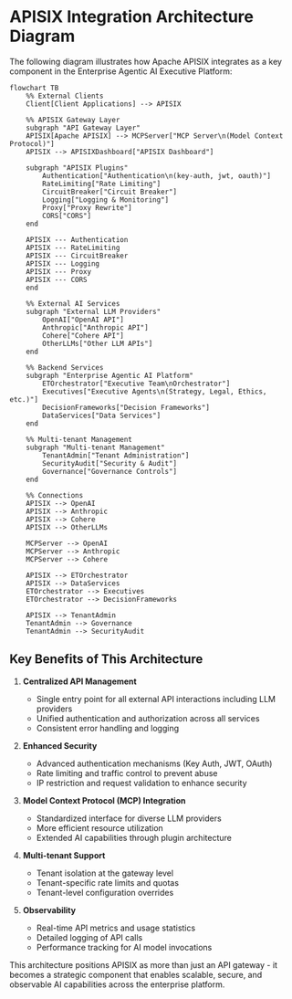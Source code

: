 # APISIX Integration Architecture Diagram

The following diagram illustrates how Apache APISIX integrates as a key component in the Enterprise Agentic AI Executive Platform:

```mermaid
flowchart TB
    %% External Clients
    Client[Client Applications] --> APISIX

    %% APISIX Gateway Layer
    subgraph "API Gateway Layer"
    APISIX[Apache APISIX] --> MCPServer["MCP Server\n(Model Context Protocol)"]
    APISIX --> APISIXDashboard["APISIX Dashboard"]

    subgraph "APISIX Plugins"
        Authentication["Authentication\n(key-auth, jwt, oauth)"]
        RateLimiting["Rate Limiting"]
        CircuitBreaker["Circuit Breaker"]
        Logging["Logging & Monitoring"]
        Proxy["Proxy Rewrite"]
        CORS["CORS"]
    end

    APISIX --- Authentication
    APISIX --- RateLimiting
    APISIX --- CircuitBreaker
    APISIX --- Logging
    APISIX --- Proxy
    APISIX --- CORS
    end

    %% External AI Services
    subgraph "External LLM Providers"
        OpenAI["OpenAI API"]
        Anthropic["Anthropic API"]
        Cohere["Cohere API"]
        OtherLLMs["Other LLM APIs"]
    end

    %% Backend Services
    subgraph "Enterprise Agentic AI Platform"
        ETOrchestrator["Executive Team\nOrchestrator"]
        Executives["Executive Agents\n(Strategy, Legal, Ethics, etc.)"]
        DecisionFrameworks["Decision Frameworks"]
        DataServices["Data Services"]
    end

    %% Multi-tenant Management
    subgraph "Multi-tenant Management"
        TenantAdmin["Tenant Administration"]
        SecurityAudit["Security & Audit"]
        Governance["Governance Controls"]
    end

    %% Connections
    APISIX --> OpenAI
    APISIX --> Anthropic
    APISIX --> Cohere
    APISIX --> OtherLLMs

    MCPServer --> OpenAI
    MCPServer --> Anthropic
    MCPServer --> Cohere

    APISIX --> ETOrchestrator
    APISIX --> DataServices
    ETOrchestrator --> Executives
    ETOrchestrator --> DecisionFrameworks

    APISIX --> TenantAdmin
    TenantAdmin --> Governance
    TenantAdmin --> SecurityAudit
```

## Key Benefits of This Architecture

1. **Centralized API Management**
   - Single entry point for all external API interactions including LLM providers
   - Unified authentication and authorization across all services
   - Consistent error handling and logging

2. **Enhanced Security**
   - Advanced authentication mechanisms (Key Auth, JWT, OAuth)
   - Rate limiting and traffic control to prevent abuse
   - IP restriction and request validation to enhance security

3. **Model Context Protocol (MCP) Integration**
   - Standardized interface for diverse LLM providers
   - More efficient resource utilization
   - Extended AI capabilities through plugin architecture

4. **Multi-tenant Support**
   - Tenant isolation at the gateway level
   - Tenant-specific rate limits and quotas
   - Tenant-level configuration overrides

5. **Observability**
   - Real-time API metrics and usage statistics
   - Detailed logging of API calls
   - Performance tracking for AI model invocations

This architecture positions APISIX as more than just an API gateway - it becomes a strategic component that enables scalable, secure, and observable AI capabilities across the enterprise platform.

